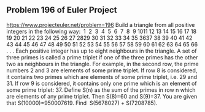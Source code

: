 ## Problem 196 of Euler Project 
https://www.projecteuler.net/problem=196
Build a triangle from all positive integers in the following way:
 1
 2  3
 4  5  6
 7  8  9 1011 12 13 14 15
16 17 18 19 20 21
22 23 24 25 26 27 2829 30 31 32 33 34 35 3637 38 39 40 41 42 43 44 45
46 47 48 49 50 51 52 53 54 55
56 57 58 59 60 61 62 63 64 65 66
. . .
Each positive integer has up to eight neighbours in the triangle.
A set of three primes is called a prime triplet if one of the three primes has the other two as neighbours in the triangle.
For example, in the second row, the prime numbers 2 and 3 are elements of some prime triplet.
If row 8 is considered, it contains two primes which are elements of some prime triplet, i.e. 29 and 31.
If row 9 is considered, it contains only one prime which is an element of some prime triplet: 37.
Define S(n) as the sum of the primes in row n which are elements of any prime triplet.
Then S(8)=60 and S(9)=37.
You are given that S(10000)=950007619.
Find  S(5678027) + S(7208785).